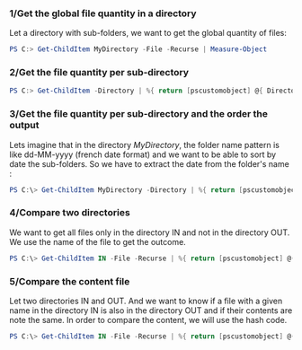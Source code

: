 

### 1/Get the global file quantity in a directory

Let a directory with sub-folders, we want to get the global quantity of files:

```ps1
PS C:> Get-ChildItem MyDirectory -File -Recurse | Measure-Object
```

### 2/Get the file quantity per sub-directory

```ps1
PS C:> Get-ChildItem -Directory | %{ return [pscustomobject] @{ Directory = $_.Name; Quantity = (Get-ChildItem * -Path $_.FullName).Count } }   
```

### 3/Get the file quantity per sub-directory and the order the output

Lets imagine that in the directory _MyDirectory_, the folder name pattern is like dd-MM-yyyy (french date format) and we want to be able to sort by date the sub-folders. So we have to extract the date from the folder's name :

```ps1
PS C:\> Get-ChildItem MyDirectory -Directory | %{ return [pscustomobject] @{ Directory = $_.Name; Quantity = (Get-ChildItem * -Path $_.FullName).Count ; Date = ([datetime]::ParseExact($_.Name,"dd-MM-yyyy",[Globalization.CultureInfo]::CreateSpecificCulture('fr-FR'))) } } | Sort Date | Select-Object Directory, Quantity
```

### 4/Compare two directories

We want to get all files only in the directory IN and not in the directory OUT. We use the name of the file to get the outcome.

```ps1
PS C:\> Get-ChildItem IN -File -Recurse | %{ return [pscustomobject] @{ InputFile = $_.FullName; Name = $_.Name; Directory = $_.Directory; IsFileExist = [System.IO.File]::Exists(("E:\Date\2020.09.01\OUT\" + $_.Name)) } } | %{ if(!$_.IsFileExist){return $_; } } | Select-Object InputFile
```


### 5/Compare the content file

Let two directories IN and OUT. And we want to know if a file with a given name in the directory IN is also in the directory OUT and if their contents are note the same. In order to compare the content, we will use the hash code.

```ps1
PS C:\> Get-ChildItem IN -File -Recurse | %{ return [pscustomobject] @{ InputFile = $_.FullName; Name = $_.Name; Directory = $_.Directory; OutputFile = ("E:\Date\2020.09.01\OUT\" + $_.Name); IsFileExist = [System.IO.File]::Exists(("E:\Date\2020.09.01\OUT\" + $_.Name)) } } | %{ if($_.IsFileExist){return $_; } } | %{ return [pscustomobject] @{ InputFile = $_.InputFile; OutputFile = $_.OutputFile;  IsSameFile = ((Get-FileHash $_.InputFile).Hash -eq (Get-FileHash $_.OutputFile).Hash)  } } | %{ if(!$_.IsSameFile){ return $_;} }
```


